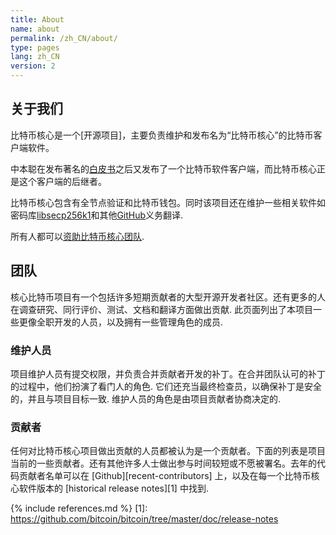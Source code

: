 ```yaml
---
title: About
name: about
permalink: /zh_CN/about/
type: pages
lang: zh_CN
version: 2
---
```


## 关于我们

比特币核心是一个[开源项目]，主要负责维护和发布名为“比特币核心”的比特币客户端软件。

中本聪在发布著名的[白皮书](/bitcoin.pdf)之后又发布了一个比特币软件客户端，而比特币核心正是这个客户端的后继者。

比特币核心包含有全节点验证和比特币钱包。同时该项目还在维护一些相关软件如密码库[libsecp256k1](https://github.com/bitcoin/secp256k1)和其他[GitHub](https://github.com/bitcoin)义务翻译.

所有人都可以[资助比特币核心团队](/zh_CN/contribute/).

## 团队

核心比特币项目有一个包括许多短期贡献者的大型开源开发者社区。还有更多的人在调查研究、同行评价、测试、文档和翻译方面做出贡献.
此页面列出了本项目一些更像全职开发的人员，以及拥有一些管理角色的成员.

### 维护人员

项目维护人员有提交权限，并负责合并贡献者开发的补丁。在合并团队认可的补丁的过程中，他们扮演了看门人的角色. 它们还充当最终检查员，以确保补丁是安全的，并且与项目目标一致. 维护人员的角色是由项目贡献者协商决定的.
  
### 贡献者

任何对比特币核心项目做出贡献的人员都被认为是一个贡献者。下面的列表是项目当前的一些贡献者。还有其他许多人士做出参与时间较短或不愿被署名。去年的代码贡献者名单可以在 [Github][recent-contributors] 上，以及在每一个比特币核心软件版本的 [historical release notes][1] 中找到.
  
{% include references.md %}
[1]: https://github.com/bitcoin/bitcoin/tree/master/doc/release-notes
